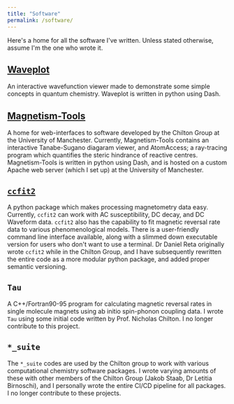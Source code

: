 ```yaml
---
title: "Software"
permalink: /software/
---
```


Here's a home for all the software I've written. Unless stated otherwise, assume I'm the one who wrote it.

[Waveplot](https://www.waveplot.com/)
--------

An interactive wavefunction viewer made to demonstrate some simple concepts in quantum chemistry. Waveplot is written in python using Dash.

[Magnetism-Tools](https://magnetism-tools.manchester.ac.uk/apps/atom_access_app)
-----------------

A home for web-interfaces to software developed by the Chilton Group at the University of Manchester. Currently, Magnetism-Tools contains
an interactive Tanabe-Sugano diagaram viewer, and AtomAccess; a ray-tracing program which quantifies the steric hindrance of reactive centres.
Magnetism-Tools is written in python using Dash, and is hosted on a custom Apache web server (which I set up) at the University of Manchester.

[`ccfit2`](https://pypi.org/project/ccfit2/)
----------

A python package which makes processing magnetometry data easy. Currently, `ccfit2` can work with AC susceptibility, DC decay, and DC Waveform data.
`ccfit2` also has the capability to fit magnetic reversal rate data to various phenomenological models. There is a user-friendly command line interface available,
along with a slimmed down executable version for users who don't want to use a terminal. Dr Daniel Reta originally wrote `ccfit2` while in the Chilton Group,
and I have subsequently rewritten the entire code as a more modular python package, and added proper semantic versioning.

`Tau`
-----

A C++/Fortran90-95 program for calculating magnetic reversal rates in single molecule magnets using ab initio spin-phonon coupling data. I wrote `Tau` using some initial code
written by Prof. Nicholas Chilton. I no longer contribute to this project.

`*_suite`
---------

The `*_suite` codes are used by the Chilton group to work with various computational chemistry software packages. I wrote varying amounts of these with other members of the Chilton Group
(Jakob Staab, Dr Letitia Birnoschi), and I personally wrote the entire CI/CD pipeline for all packages. I no longer contribute to these projects.